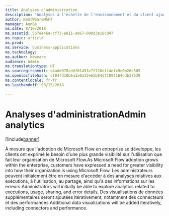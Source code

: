 ```yaml
---
title: Analyses d'administration
description: "Analyses à l'échelle de l'environnement et du client ajoutées au centre d'administration de la plateforme d'applications métier."
author: KentWeareMSFT
manager: AnnBe
ms.date: 8/10/2018
ms.assetid: 557e446a-cf73-e811-a967-000d3a18c047
ms.topic: article
ms.prod: 
ms.service: business-applications
ms.technology: 
ms.author: keweare
audience: Admin
ms.translationtype: HT
ms.sourcegitcommit: e4add978cddf81453e7f128e1f4ef49c0b26d505
ms.openlocfilehash: cf04fd10b6a1a0a12e65b84df189f164ddb37539
ms.contentlocale: fr-fr
ms.lasthandoff: 08/15/2018

---
```

# <a name="admin-analytics"></a><span data-ttu-id="fc143-103">Analyses d'administration</span><span class="sxs-lookup"><span data-stu-id="fc143-103">Admin analytics</span></span>


[!include[banner](../../includes/banner.md)]

<span data-ttu-id="fc143-104">À mesure que l'adoption de Microsoft Flow en entreprise se développe, les clients ont exprimé le besoin d'une plus grande visibilité sur l'utilisation que fait leur organisation de Microsoft Flow.</span><span class="sxs-lookup"><span data-stu-id="fc143-104">As Microsoft Flow adoption grows within the enterprise, customers have expressed a need for greater visibility into how their organization is using Microsoft Flow.</span></span> <span data-ttu-id="fc143-105">Les administrateurs peuvent initialement être en mesure d'accéder à des analyses relatives aux exécutions, à l'utilisation, au partage, ainsi qu'à des informations sur les erreurs.</span><span class="sxs-lookup"><span data-stu-id="fc143-105">Administrators will initially be able to explore analytics related to executions, usage, sharing, and error details.</span></span> <span data-ttu-id="fc143-106">Des visualisations de données supplémentaires seront ajoutées itérativement, notamment des connecteurs et des performances.</span><span class="sxs-lookup"><span data-stu-id="fc143-106">Additional data visualizations will be added iteratively, including connectors and performance.</span></span>

